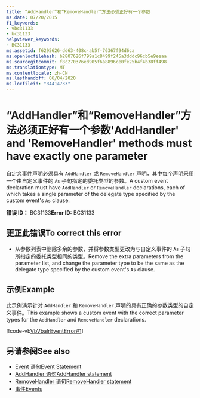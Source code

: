 ```yaml
---
title: “AddHandler”和“RemoveHandler”方法必须正好有一个参数
ms.date: 07/20/2015
f1_keywords:
- vbc31133
- bc31133
helpviewer_keywords:
- BC31133
ms.assetid: f6295626-dd63-408c-ab5f-76367f94d6ca
ms.openlocfilehash: b2807626f799a1c8499f245a3dddc96cb5e9eeaa
ms.sourcegitcommit: f8c270376ed905f6a8896ce0fe25b4f4b38ff498
ms.translationtype: MT
ms.contentlocale: zh-CN
ms.lasthandoff: 06/04/2020
ms.locfileid: "84414733"
---
```

# <a name="addhandler-and-removehandler-methods-must-have-exactly-one-parameter"></a><span data-ttu-id="366df-102">“AddHandler”和“RemoveHandler”方法必须正好有一个参数</span><span class="sxs-lookup"><span data-stu-id="366df-102">'AddHandler' and 'RemoveHandler' methods must have exactly one parameter</span></span>
<span data-ttu-id="366df-103">自定义事件声明必须具有 `AddHandler` 或 `RemoveHandler` 声明，其中每个声明采用一个由自定义事件的 `As` 子句指定的委托类型的参数。</span><span class="sxs-lookup"><span data-stu-id="366df-103">A custom event declaration must have `AddHandler` or `RemoveHandler` declarations, each of which takes a single parameter of the delegate type specified by the custom event's `As` clause.</span></span>  
  
 <span data-ttu-id="366df-104">**错误 ID：** BC31133</span><span class="sxs-lookup"><span data-stu-id="366df-104">**Error ID:** BC31133</span></span>  
  
## <a name="to-correct-this-error"></a><span data-ttu-id="366df-105">更正此错误</span><span class="sxs-lookup"><span data-stu-id="366df-105">To correct this error</span></span>  
  
- <span data-ttu-id="366df-106">从参数列表中删除多余的参数，并将参数类型更改为与自定义事件的 `As` 子句所指定的委托类型相同的类型。</span><span class="sxs-lookup"><span data-stu-id="366df-106">Remove the extra parameters from the parameter list, and change the parameter type to be the same as the delegate type specified by the custom event's `As` clause.</span></span>  
  
## <a name="example"></a><span data-ttu-id="366df-107">示例</span><span class="sxs-lookup"><span data-stu-id="366df-107">Example</span></span>  
 <span data-ttu-id="366df-108">此示例演示针对 `AddHandler` 和 `RemoveHandler` 声明的具有正确的参数类型的自定义事件。</span><span class="sxs-lookup"><span data-stu-id="366df-108">This example shows a custom event with the correct parameter types for the `AddHandler` and `RemoveHandler` declarations.</span></span>  
  
 [!code-vb[VbVbalrEventError#1](~/samples/snippets/visualbasic/VS_Snippets_VBCSharp/VbVbalrEventError/VB/VbVbalrEventError.vb#1)]  
  
## <a name="see-also"></a><span data-ttu-id="366df-109">另请参阅</span><span class="sxs-lookup"><span data-stu-id="366df-109">See also</span></span>

- [<span data-ttu-id="366df-110">Event 语句</span><span class="sxs-lookup"><span data-stu-id="366df-110">Event Statement</span></span>](../language-reference/statements/event-statement.md)
- [<span data-ttu-id="366df-111">AddHandler 语句</span><span class="sxs-lookup"><span data-stu-id="366df-111">AddHandler statement</span></span>](../language-reference/statements/addhandler-statement.md)
- [<span data-ttu-id="366df-112">RemoveHandler 语句</span><span class="sxs-lookup"><span data-stu-id="366df-112">RemoveHandler statement</span></span>](../language-reference/statements/removehandler-statement.md)
- [<span data-ttu-id="366df-113">事件</span><span class="sxs-lookup"><span data-stu-id="366df-113">Events</span></span>](../programming-guide/language-features/events/index.md)
